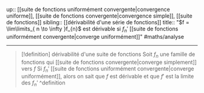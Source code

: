 up:: [[suite de fonctions uniformément convergente|convergence uniforme]], [[suite de fonctions convergente|convergence simple]], [[suite de fonctions]]
sibling:: [[dérivabilité d'une série de fonctions]]
title:: "$f = \lim\limits_{ n \to \infty }f_{n}$ est dérivable si $f_{n}'$ [[suite de fonctions uniformément convergente|converge uniformément]]"
#maths/analyse 

---

> [!definition]  dérivabilité d'une suite de fonctions
> Soit $f_{n}$ une famille de fonctions qui [[suite de fonctions convergente|converge simplement]] vers $f$
> Si $f_{n}'$ [[suite de fonctions uniformément convergente|converge uniformément]], alors on sait que $f$ est dérivable et que $f'$ est la limite des $f_{n}'$
^definition


